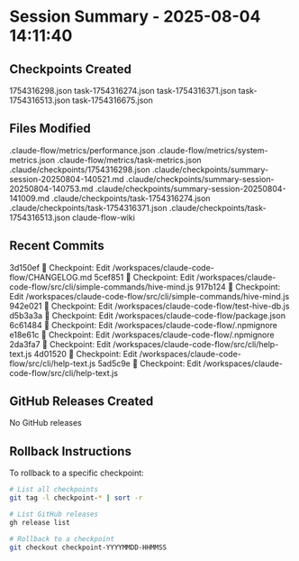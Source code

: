 # Session Summary - 2025-08-04 14:11:40

## Checkpoints Created
1754316298.json
task-1754316274.json
task-1754316371.json
task-1754316513.json
task-1754316675.json

## Files Modified
.claude-flow/metrics/performance.json
.claude-flow/metrics/system-metrics.json
.claude-flow/metrics/task-metrics.json
.claude/checkpoints/1754316298.json
.claude/checkpoints/summary-session-20250804-140521.md
.claude/checkpoints/summary-session-20250804-140753.md
.claude/checkpoints/summary-session-20250804-141009.md
.claude/checkpoints/task-1754316274.json
.claude/checkpoints/task-1754316371.json
.claude/checkpoints/task-1754316513.json
claude-flow-wiki

## Recent Commits
3d150ef 🔖 Checkpoint: Edit /workspaces/claude-code-flow/CHANGELOG.md
5cef851 🔖 Checkpoint: Edit /workspaces/claude-code-flow/src/cli/simple-commands/hive-mind.js
917b124 🔖 Checkpoint: Edit /workspaces/claude-code-flow/src/cli/simple-commands/hive-mind.js
942e021 🔖 Checkpoint: Edit /workspaces/claude-code-flow/test-hive-db.js
d5b3a3a 🔖 Checkpoint: Edit /workspaces/claude-code-flow/package.json
6c61484 🔖 Checkpoint: Edit /workspaces/claude-code-flow/.npmignore
e18e61c 🔖 Checkpoint: Edit /workspaces/claude-code-flow/.npmignore
2da3fa7 🔖 Checkpoint: Edit /workspaces/claude-code-flow/src/cli/help-text.js
4d01520 🔖 Checkpoint: Edit /workspaces/claude-code-flow/src/cli/help-text.js
5ad5c9e 🔖 Checkpoint: Edit /workspaces/claude-code-flow/src/cli/help-text.js

## GitHub Releases Created
No GitHub releases

## Rollback Instructions
To rollback to a specific checkpoint:
```bash
# List all checkpoints
git tag -l checkpoint-* | sort -r

# List GitHub releases
gh release list

# Rollback to a checkpoint
git checkout checkpoint-YYYYMMDD-HHMMSS
```

